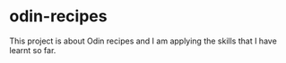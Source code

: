 # odin-recipes
This project is about Odin recipes and I am applying the skills that I have learnt so far.
